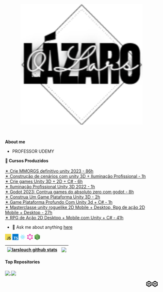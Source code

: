 <p align="center"><a href="https://larslouch.github.io/portifoliolazarooficial/"><img width="80%" alt="Hello, I'm Anurag. I do open source!" src="./assets/gh-readme-header.png" /></a></p>

<br />

**About me**

- PROFESSOR
UDEMY

<b>👑 Cursos Produzidos </b><br><br>
               </a><a href="https://www.udemy.com/course/crie-mmorpgs-definitivo-unity/">✴ Crie MMORGS definitivo unity 2023 - 86h</a></a><br>
              </a><a href="https://www.udemy.com/course/construcao-de-cenarios-com-unity-3d-iluminacao/">✴ Construção de cenários com unity 3D + Iluminação Profissional - 1h </a></a><br>
              </a><a href="https://www.udemy.com/course/10-cursos-10-jogos-10-dias-unity-3d-2d-c/">✴ Crie games Unity 3D + 2D + C# - 6h </a></a><br>
              </a><a href="https://www.udemy.com/course/iluminacao-profissional-unity-3d-2022/">✴ Iluminação Profissional Unity 3D 2022 - 1h </a></a><br>
              </a><a href="https://www.udemy.com/course/godot-2022-construa-games-do-zero-absoluto-com-godot-351/">✴ Godot 2023: Contrua games do absoluto zero com godot - 8h </a></a><br>
              </a><a href="https://www.udemy.com/course/construa-um-game-plataforma-unity-3d/">✴ Construa Um Game Plataforma Unity 3D - 2h </a></a><br>
              </a><a href="https://www.udemy.com/course/game-plataforma-profundo-com-unity-3d-2022-c/">✴ Game Plataforma Profundo Com Unity 3d + C# - 1h </a></a><br>
              </a><a href="https://www.udemy.com/course/masterclasse-roguelike-2d-unity-c-2022/">✴ Masterclasse unity roguelike 2D Mobile + Desktop, Rpg de ação 2D Mobile + Desktop - 27h </a></a><br>
              </a><a href="https://www.udemy.com/course/rpg-de-acao-2d-artistico-definitivo-unity2d-c/">✴ RPG de Ação 2D Desktop + Mobile com Unity + C# - 41h </a></a><br>

                       

- 💬 Ask me about anything [here](https://github.com/larslouch/larslouch/issues)

<code><img height="20" alt="javascript" src="https://raw.githubusercontent.com/github/explore/80688e429a7d4ef2fca1e82350fe8e3517d3494d/topics/javascript/javascript.png"></code>
<code><img height="20" alt="typescript" src="https://raw.githubusercontent.com/github/explore/80688e429a7d4ef2fca1e82350fe8e3517d3494d/topics/typescript/typescript.png"></code>
<code><img height="20" alt="react" src="https://raw.githubusercontent.com/github/explore/80688e429a7d4ef2fca1e82350fe8e3517d3494d/topics/react/react.png"></code>
<code><img height="20" alt="graphql" src="https://raw.githubusercontent.com/github/explore/5c058a388828bb5fde0bcafd4bc867b5bb3f26f3/topics/graphql/graphql.png"></code>
<code><img height="20" alt="nodejs" src="https://raw.githubusercontent.com/github/explore/80688e429a7d4ef2fca1e82350fe8e3517d3494d/topics/nodejs/nodejs.png"></code>    


| <a href="https://github.com/larslouch/github-readme-stats"><img align="center" src="https://github-readme-stats.vercel.app/api?username=larslouch&show_icons=true&include_all_commits=true&theme=buefy&hide_border=true" alt="larslouch github stats" /></a> | <a href="https://github.com/larslouch/github-readme-stats"><img align="center" src="https://github-readme-stats.vercel.app/api/top-langs/?username=larslouch&layout=compact&theme=buefy&hide_border=true" /></a> |
| ------------- | ------------- |

#### Top Repositories

 
<a href="https://github.com/larslouch/github-readme-stats">
  <img align="center" src="https://github-readme-stats.vercel.app/api/pin/?username=larslouch&repo=github-readme-stats&theme=buefy" />
</a>
<a href="https://github.com/larslouch/larslouch.github.io">
  <img align="center" src="https://github-readme-stats.vercel.app/api/pin/?username=larslouch&repo=larslouch.github.io&theme=buefy" />
</a>

<br />
<br />


<a href="https://codesandbox.io/u/larslouch">
  <img align="right" alt="Lars Louch | CodeSandbox" width="20px" src="https://raw.githubusercontent.com/larslouch/larslouch/master/assets/codesandbox.svg" />
</a>
<a href="https://codesandbox.io/u/larslouch">
  <img align="right" alt="Lars Louch | CodeSandbox" width="20px" src="https://raw.githubusercontent.com/larslouch/larslouch/master/assets/codesandbox.svg" />
</a>

